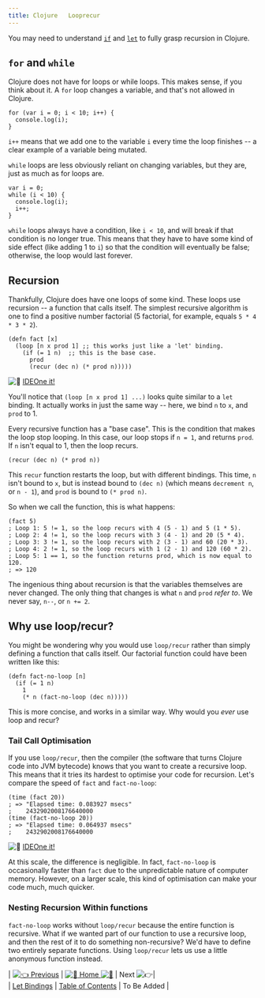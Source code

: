 ```yaml
---
title: Clojure   Looprecur
---
```

You may need to understand [`if`](//forum.freecodecamp.com/t/clojure-conditionals/18412) and [`let`](//forum.freecodecamp.com/t/clojure-create-local-variables-with-let/18415) to fully grasp recursion in Clojure.

## `for` and `while`

Clojure does not have for loops or while loops. This makes sense, if you think about it. A `for` loop changes a variable, and that's not allowed in Clojure.

    for (var i = 0; i < 10; i++) {
      console.log(i);
    }

`i++` means that we add one to the variable `i` every time the loop finishes -- a clear example of a variable being mutated.

`while` loops are less obviously reliant on changing variables, but they are, just as much as for loops are.

    var i = 0;
    while (i < 10) {
      console.log(i);
      i++;
    }

`while` loops always have a condition, like `i < 10`, and will break if that condition is no longer true. This means that they have to have some kind of side effect (like adding 1 to `i`) so that the condition will eventually be false; otherwise, the loop would last forever.

## Recursion

Thankfully, Clojure does have one loops of some kind. These loops use recursion -- a function that calls itself. The simplest recursive algorithm is one to find a positive number factorial (5 factorial, for example, equals `5 * 4 * 3 * 2`).

    (defn fact [x]
      (loop [n x prod 1] ;; this works just like a 'let' binding.
        (if (= 1 n)  ;; this is the base case.
          prod
          (recur (dec n) (* prod n)))))

![:rocket:](//forum.freecodecamp.com/images/emoji/emoji_one/rocket.png?v=2 ":rocket:") <a href='https://ideone.com/3iP3tI' target='_blank' rel='nofollow'>IDEOne it!</a>

You'll notice that `(loop [n x prod 1] ...)` looks quite similar to a `let` binding. It actually works in just the same way -- here, we bind `n` to `x`, and `prod` to 1.

Every recursive function has a "base case". This is the condition that makes the loop stop looping. In this case, our loop stops if `n = 1`, and returns `prod`. If `n` isn't equal to 1, then the loop recurs.

    (recur (dec n) (* prod n))

This `recur` function restarts the loop, but with different bindings. This time, `n` isn't bound to `x`, but is instead bound to `(dec n)` (which means `decrement n`, or `n - 1`), and `prod` is bound to `(* prod n)`.

So when we call the function, this is what happens:

    (fact 5)
    ; Loop 1: 5 != 1, so the loop recurs with 4 (5 - 1) and 5 (1 * 5).
    ; Loop 2: 4 != 1, so the loop recurs with 3 (4 - 1) and 20 (5 * 4).
    ; Loop 3: 3 != 1, so the loop recurs with 2 (3 - 1) and 60 (20 * 3).
    ; Loop 4: 2 != 1, so the loop recurs with 1 (2 - 1) and 120 (60 * 2).
    ; Loop 5: 1 == 1, so the function returns prod, which is now equal to 120.
    ; => 120

The ingenious thing about recursion is that the variables themselves are never changed. The only thing that changes is what `n` and `prod` _refer to_. We never say, `n--`, or `n += 2`.

## Why use loop/recur?

You might be wondering why you would use `loop/recur` rather than simply defining a function that calls itself. Our factorial function could have been written like this:

    (defn fact-no-loop [n]
      (if (= 1 n)
        1
        (* n (fact-no-loop (dec n)))))

This is more concise, and works in a similar way. Why would you _ever_ use loop and recur?

### Tail Call Optimisation

If you use `loop/recur`, then the compiler (the software that turns Clojure code into JVM bytecode) knows that you want to create a recursive loop. This means that it tries its hardest to optimise your code for recursion. Let's compare the speed of `fact` and `fact-no-loop`:

    (time (fact 20))
    ; => "Elapsed time: 0.083927 msecs"
    ;    2432902008176640000
    (time (fact-no-loop 20))
    ; => "Elapsed time: 0.064937 msecs"
    ;    2432902008176640000

![:rocket:](//forum.freecodecamp.com/images/emoji/emoji_one/rocket.png?v=2 ":rocket:") <a href='https://ideone.com/tpC0Xo' target='_blank' rel='nofollow'>IDEOne it!</a>

At this scale, the difference is negligible. In fact, `fact-no-loop` is occasionally faster than `fact` due to the unpredictable nature of computer memory. However, on a larger scale, this kind of optimisation can make your code much, much quicker.

### Nesting Recursion Within functions

`fact-no-loop` works without `loop/recur` because the entire function is recursive. What if we wanted part of our function to use a recursive loop, and then the rest of it to do something non-recursive? We'd have to define two entirely separate functions. Using `loop/recur` lets us use a little anonymous function instead.

| [![:point_left:](//forum.freecodecamp.com/images/emoji/emoji_one/point_left.png?v=2 ":point_left:") Previous](//forum.freecodecamp.com/t/clojure-create-local-variables-with-let/18415) | [![:book:](//forum.freecodecamp.com/images/emoji/emoji_one/book.png?v=2 ":book:") Home ![:book:](//forum.freecodecamp.com/images/emoji/emoji_one/book.png?v=2 ":book:")](//forum.freecodecamp.com/t/clojure-resources/18422) | Next ![:point_right:](//forum.freecodecamp.com/images/emoji/emoji_one/point_right.png?v=2 ":point_right:")|  
| [Let Bindings](//forum.freecodecamp.com/t/clojure-create-local-variables-with-let/18415) | [Table of Contents](//forum.freecodecamp.com/t/clojure-resources/18422) | To Be Added |
